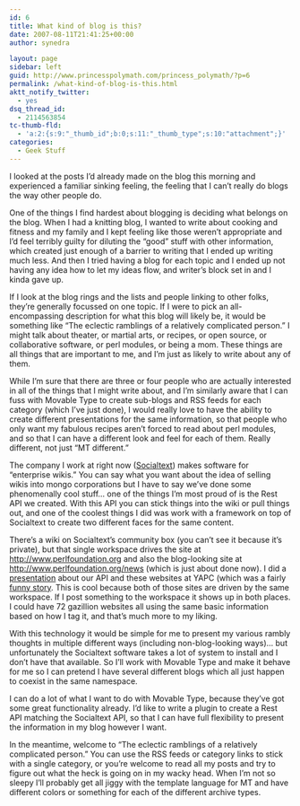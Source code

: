 ```yaml
---
id: 6
title: What kind of blog is this?
date: 2007-08-11T21:41:25+00:00
author: synedra

layout: page
sidebar: left
guid: http://www.princesspolymath.com/princess_polymath/?p=6
permalink: /what-kind-of-blog-is-this.html
aktt_notify_twitter:
  - yes
dsq_thread_id:
  - 2114563854
tc-thumb-fld:
  - 'a:2:{s:9:"_thumb_id";b:0;s:11:"_thumb_type";s:10:"attachment";}'
categories:
  - Geek Stuff
---
```

I looked at the posts I&#8217;d already made on the blog this morning and experienced a familiar sinking feeling, the feeling that I can&#8217;t really do blogs the way other people do.
  
One of the things I find hardest about blogging is deciding what belongs on the blog. When I had a knitting blog, I wanted to write about cooking and fitness and my family and I kept feeling like those weren&#8217;t appropriate and I&#8217;d feel terribly guilty for diluting the &#8220;good&#8221; stuff with other information, which created just enough of a barrier to writing that I ended up writing much less. And then I tried having a blog for each topic and I ended up not having any idea how to let my ideas flow, and writer&#8217;s block set in and I kinda gave up.

<!--more-->


  
If I look at the blog rings and the lists and people linking to other folks, they&#8217;re generally focussed on one topic. If I were to pick an all-encompassing description for what this blog will likely be, it would be something like &#8220;The eclectic ramblings of a relatively complicated person.&#8221; I might talk about theater, or martial arts, or recipes, or open source, or collaborative software, or perl modules, or being a mom. These things are all things that are important to me, and I&#8217;m just as likely to write about any of them.
  
While I&#8217;m sure that there are three or four people who are actually interested in all of the things that I might write about, and I&#8217;m similarly aware that I can fuss with Movable Type to create sub-blogs and RSS feeds for each category (which I&#8217;ve just done), I would really love to have the ability to create different presentations for the same information, so that people who only want my fabulous recipes aren&#8217;t forced to read about perl modules, and so that I can have a different look and feel for each of them. Really different, not just &#8220;MT different.&#8221;
  
The company I work at right now ([Socialtext](http://www.socialtext.net/open)) makes software for &#8220;enterprise wikis.&#8221; You can say what you want about the idea of selling wikis into mongo corporations but I have to say we&#8217;ve done some phenomenally cool stuff&#8230; one of the things I&#8217;m most proud of is the Rest API we created. With this API you can stick things into the wiki or pull things out, and one of the coolest things I did was work with a framework on top of Socialtext to create two different faces for the same content.
  
There&#8217;s a wiki on Socialtext&#8217;s community box (you can&#8217;t see it because it&#8217;s private), but that single workspace drives the site at <http://www.perlfoundation.org> and also the blog-looking site at <http://www.perlfoundation.org/news> (which is just about done now). I did a [presentation](http://www.perlgoddess.com/Presentation.html) about our API and these websites at YAPC (which was a fairly [funny story](http://www.socialtext.net/open/index.cgi?kirsten_2007_06_27). This is cool because both of those sites are driven by the same workspace. If I post something to the workspace it shows up in both places. I could have 72 gazillion websites all using the same basic information based on how I tag it, and that&#8217;s much more to my liking.
  
With this technology it would be simple for me to present my various rambly thoughts in multiple different ways (including non-blog-looking ways)&#8230; but unfortunately the Socialtext software takes a lot of system to install and I don&#8217;t have that available. So I&#8217;ll work with Movable Type and make it behave for me so I can pretend I have several different blogs which all just happen to coexist in the same namespace.
  
I can do a lot of what I want to do with Movable Type, because they&#8217;ve got some great functionality already. I&#8217;d like to write a plugin to create a Rest API matching the Socialtext API, so that I can have full flexibility to present the information in my blog however I want.
  
In the meantime, welcome to &#8220;The eclectic ramblings of a relatively complicated person.&#8221; You can use the RSS feeds or category links to stick with a single category, or you&#8217;re welcome to read all my posts and try to figure out what the heck is going on in my wacky head. When I&#8217;m not so sleepy I&#8217;ll probably get all jiggy with the template language for MT and have different colors or something for each of the different archive types.